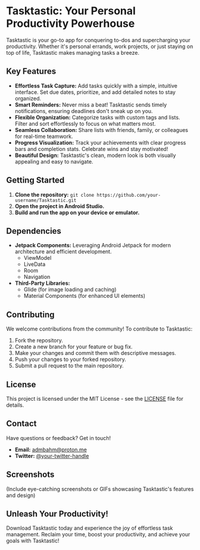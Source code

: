 # Tasktastic: Your Personal Productivity Powerhouse

Tasktastic is your go-to app for conquering to-dos and supercharging your productivity. Whether it's personal errands, work projects, or just staying on top of life, Tasktastic makes managing tasks a breeze.

## Key Features

* **Effortless Task Capture:** Add tasks quickly with a simple, intuitive interface. Set due dates, prioritize, and add detailed notes to stay organized.
* **Smart Reminders:** Never miss a beat! Tasktastic sends timely notifications, ensuring deadlines don't sneak up on you.
* **Flexible Organization:** Categorize tasks with custom tags and lists. Filter and sort effortlessly to focus on what matters most.
* **Seamless Collaboration:** Share lists with friends, family, or colleagues for real-time teamwork.
* **Progress Visualization:** Track your achievements with clear progress bars and completion stats. Celebrate wins and stay motivated!
* **Beautiful Design:** Tasktastic's clean, modern look is both visually appealing and easy to navigate.

## Getting Started

1. **Clone the repository:** `git clone https://github.com/your-username/Tasktastic.git`
2. **Open the project in Android Studio.**
3. **Build and run the app on your device or emulator.**

## Dependencies

* **Jetpack Components:** Leveraging Android Jetpack for modern architecture and efficient development.
    * ViewModel
    * LiveData
    * Room
    * Navigation
* **Third-Party Libraries:**
    * Glide (for image loading and caching)
    * Material Components (for enhanced UI elements)

## Contributing

We welcome contributions from the community! To contribute to Tasktastic:

1. Fork the repository.
2. Create a new branch for your feature or bug fix.
3. Make your changes and commit them with descriptive messages.
4. Push your changes to your forked repository.
5. Submit a pull request to the main repository.

## License

This project is licensed under the MIT License - see the [LICENSE](LICENSE) file for details.

## Contact

Have questions or feedback? Get in touch!

* **Email:** admbahm@proton.me
* **Twitter:** [@your-twitter-handle](https://twitter.com/your-twitter-handle)

## Screenshots

(Include eye-catching screenshots or GIFs showcasing Tasktastic's features and design)

## Unleash Your Productivity!

Download Tasktastic today and experience the joy of effortless task management. Reclaim your time, boost your productivity, and achieve your goals with Tasktastic!
